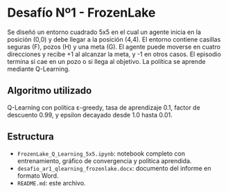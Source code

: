 
# Desafío Nº1 - FrozenLake

Se diseñó un entorno cuadrado 5x5 en el cual un agente inicia en la posición (0,0) y debe llegar a la posición (4,4). El entorno contiene casillas seguras (F), pozos (H) y una meta (G). El agente puede moverse en cuatro direcciones y recibe +1 al alcanzar la meta, y -1 en otros casos. El episodio termina si cae en un pozo o si llega al objetivo. La política se aprende mediante Q-Learning.

## Algoritmo utilizado
Q-Learning con política ε-greedy, tasa de aprendizaje 0.1, factor de descuento 0.99, y epsilon decayado desde 1.0 hasta 0.01.

## Estructura
- `FrozenLake_Q_Learning_5x5.ipynb`: notebook completo con entrenamiento, gráfico de convergencia y política aprendida.
- `desafio_ar1_qlearning_frozenlake.docx`: documento del informe en formato Word.
- `README.md`: este archivo.
